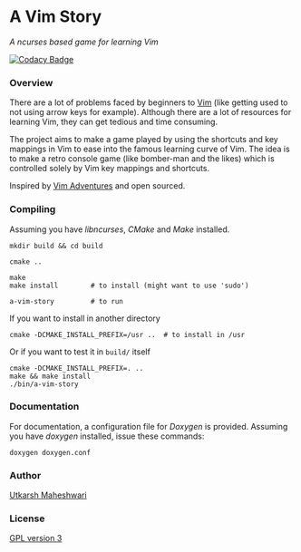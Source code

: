 # A Vim Story
_A ncurses based game for learning Vim_

[![Codacy Badge](https://api.codacy.com/project/badge/Grade/053e7aa12d05484fbe77a521bb2d4f34)](https://www.codacy.com/app/UtkarshMe/A-Vim-Story?utm_source=github.com&amp;utm_medium=referral&amp;utm_content=UtkarshMe/A-Vim-Story&amp;utm_campaign=Badge_Grade)



### Overview

There are a lot of problems faced by beginners to [Vim](http://www.vim.org/)
(like getting used to not using arrow keys for example). Although there are a
lot of resources for learning Vim, they can get tedious and time consuming.  

The project aims to make a game played by using the shortcuts and key mappings
in Vim to ease into the famous learning curve of Vim. The idea is to make a
retro console game (like bomber-man and the likes) which is controlled solely
by Vim key mappings and shortcuts.  

Inspired by [Vim Adventures](https://vim-adventures.com/) and open sourced.



### Compiling
Assuming you have _libncurses_, _CMake_ and _Make_ installed.

    mkdir build && cd build

    cmake ..

    make
    make install        # to install (might want to use 'sudo')

    a-vim-story         # to run


If you want to install in another directory

    cmake -DCMAKE_INSTALL_PREFIX=/usr ..  # to install in /usr

Or if you want to test it in `build/` itself

    cmake -DCMAKE_INSTALL_PREFIX=. ..
    make && make install
    ./bin/a-vim-story



### Documentation
For documentation, a configuration file for _Doxygen_ is provided. Assuming you
have _doxygen_ installed, issue these commands:

    doxygen doxygen.conf



### Author
[Utkarsh Maheshwari](https://github.com/UtkarshMe)



### License
[GPL version 3](https://github.com/UtkarshMe/a-vim-story/blob/master/LICENSE)
